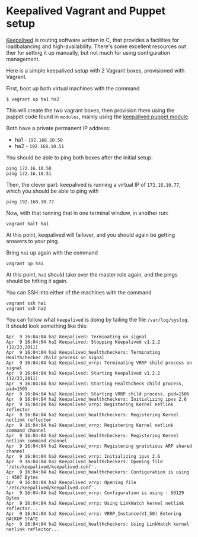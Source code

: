 # Keepalived Vagrant and Puppet setup

[Keepalived](http://www.keepalived.org/) is routing software written in C, that provides a facilities for loadbalancing and high-availability. There's some excellent resources out ther for setting it up manually, but not much for using configuration management.

Here is a simple keepalived setup with 2 Vagrant boxes, provisioned with Vagrant.

First, boot up both virtual machines with the command

```
$ vagrant up ha1 ha2
```

This will create the two vagrant boxes, then provision them using the puppet code found in `modules`, mainly using the [keepalived puppet module](https://github.com/arioch/puppet-keepalived).

Both have a private permanent IP address:

* ha1 - `192.168.10.50`
* ha2 - `192.168.10.51`

You should be able to ping both boxes after the initial setup:

```
ping 172.16.10.50
ping 172.16.10.51
```

Then, the clever part: keepalived is running a virtual IP of `172.16.10.77`, which you should be able to ping with

```
ping 192.168.10.77
```

Now, with that running that in one terminal window, in another run:

```
vagrant halt ha1
```

At this point, keepalived will failover, and you should again be getting answers to your ping.

Bring `ha1` up again with the command

```
vagrant up ha1
```

At this point, `ha1` should take over the master role again, and the pings should be hitting it again.

You can SSH into either of the machines with the command

```
vagrant ssh ha1
vagrant ssh ha2
```

You can follow what `keepalived` is doing by tailing the file `/var/log/syslog`. It should look something like this:

```
Apr  9 16:04:04 ha2 Keepalived: Terminating on signal
Apr  9 16:04:04 ha2 Keepalived: Stopping Keepalived v1.2.2 (12/23,2011)
Apr  9 16:04:04 ha2 Keepalived_healthcheckers: Terminating Healthchecker child process on signal
Apr  9 16:04:04 ha2 Keepalived_vrrp: Terminating VRRP child process on signal
Apr  9 16:04:04 ha2 Keepalived: Starting Keepalived v1.2.2 (12/23,2011)
Apr  9 16:04:04 ha2 Keepalived: Starting Healthcheck child process, pid=1505
Apr  9 16:04:04 ha2 Keepalived: Starting VRRP child process, pid=1506
Apr  9 16:04:04 ha2 Keepalived_healthcheckers: Initializing ipvs 2.6
Apr  9 16:04:04 ha2 Keepalived_vrrp: Registering Kernel netlink reflector
Apr  9 16:04:04 ha2 Keepalived_healthcheckers: Registering Kernel netlink reflector
Apr  9 16:04:04 ha2 Keepalived_vrrp: Registering Kernel netlink command channel
Apr  9 16:04:04 ha2 Keepalived_healthcheckers: Registering Kernel netlink command channel
Apr  9 16:04:04 ha2 Keepalived_vrrp: Registering gratutious ARP shared channel
Apr  9 16:04:04 ha2 Keepalived_vrrp: Initializing ipvs 2.6
Apr  9 16:04:04 ha2 Keepalived_healthcheckers: Opening file '/etc/keepalived/keepalived.conf'.
Apr  9 16:04:04 ha2 Keepalived_healthcheckers: Configuration is using : 4507 Bytes
Apr  9 16:04:04 ha2 Keepalived_vrrp: Opening file '/etc/keepalived/keepalived.conf'.
Apr  9 16:04:04 ha2 Keepalived_vrrp: Configuration is using : 60129 Bytes
Apr  9 16:04:04 ha2 Keepalived_vrrp: Using LinkWatch kernel netlink reflector...
Apr  9 16:04:04 ha2 Keepalived_vrrp: VRRP_Instance(VI_50) Entering BACKUP STATE
Apr  9 16:04:04 ha2 Keepalived_healthcheckers: Using LinkWatch kernel netlink reflector...
```